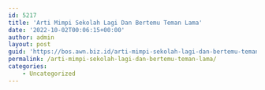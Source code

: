 ```yaml
---
id: 5217
title: 'Arti Mimpi Sekolah Lagi Dan Bertemu Teman Lama'
date: '2022-10-02T00:06:15+00:00'
author: admin
layout: post
guid: 'https://bos.awn.biz.id/arti-mimpi-sekolah-lagi-dan-bertemu-teman-lama/'
permalink: /arti-mimpi-sekolah-lagi-dan-bertemu-teman-lama/
categories:
    - Uncategorized
---
```


